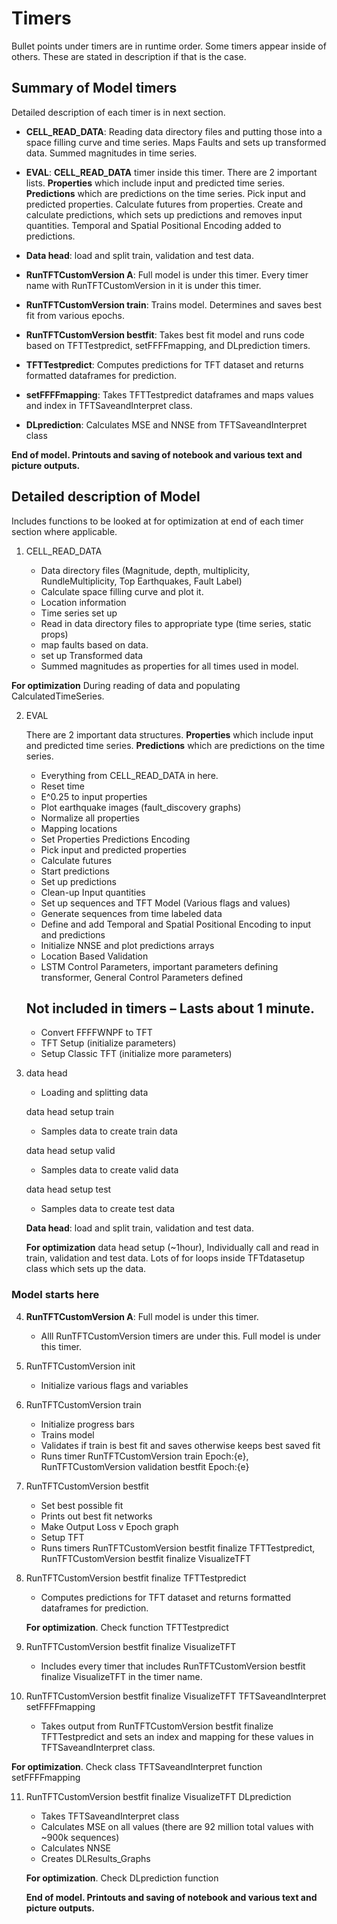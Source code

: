 # Timers

Bullet points under timers are in runtime order. Some timers appear inside of others. These are stated in description if that is the case.

## **Summary of Model timers**

Detailed description of each timer is in next section.

* **CELL_READ_DATA**: Reading data directory files and putting those into a space filling curve and time series. Maps Faults and sets up transformed data. Summed magnitudes in time series.

* **EVAL**: **CELL_READ_DATA** timer inside this timer. There are 2 important lists. **Properties** which include input and predicted time series. **Predictions** which are predictions on the time series. 
Pick input and predicted properties. Calculate futures from properties. Create and calculate predictions, which sets up predictions and removes input quantities. Temporal and Spatial Positional Encoding added to predictions.

* **Data head**: load and split train, validation and test data.

* **RunTFTCustomVersion A**: Full model is under this timer. Every timer name with RunTFTCustomVersion in it is under this timer.

* **RunTFTCustomVersion train**: Trains model. Determines and saves best fit from various epochs.

* **RunTFTCustomVersion bestfit**: Takes best fit model and runs code based on TFTTestpredict, setFFFFmapping, and DLprediction timers.

* **TFTTestpredict**: Computes predictions for TFT dataset and returns formatted dataframes for prediction.

* **setFFFFmapping**: Takes TFTTestpredict dataframes and maps values and index in TFTSaveandInterpret class.

* **DLprediction**: Calculates MSE and NNSE from TFTSaveandInterpret class

**End of model. Printouts and saving of notebook and various text and picture outputs.**

## Detailed description of Model 

Includes functions to be looked at for optimization at end of each timer section where applicable.

1. CELL_READ_DATA

   - Data directory files (Magnitude, depth, multiplicity, RundleMultiplicity, Top Earthquakes, Fault Label)
   - Calculate space filling curve and plot it.
   - Location information
   - Time series set up
   - Read in data directory files to appropriate type (time series, static props)
   - map faults based on data.
   - set up Transformed data
   - Summed magnitudes as properties for all times used in model.

**For optimization** During reading of data and populating CalculatedTimeSeries.

2. EVAL

   There are 2 important data structures. **Properties** which include input and predicted 
   time series. **Predictions** which are predictions on the time series. 

   - Everything from CELL_READ_DATA in here.
   - Reset time
   - E^0.25 to input properties
   - Plot earthquake images (fault_discovery graphs)
   - Normalize all properties
   - Mapping locations
   - Set Properties Predictions Encoding
   - Pick input and predicted properties
   - Calculate futures
   - Start predictions
   - Set up predictions
   - Clean-up Input quantities
   - Set up sequences and TFT Model (Various flags and values)
   - Generate sequences from time labeled data
   - Define and add Temporal and Spatial Positional Encoding to input and predictions
   - Initialize NNSE and plot predictions arrays
   - Location Based Validation
   - LSTM Control Parameters, important parameters defining transformer, General Control Parameters defined

   Not included in timers – Lasts about 1 minute.
   -
   - Convert FFFFWNPF to TFT
   - TFT Setup (initialize parameters)
   - Setup Classic TFT (initialize more parameters)

3. data head
   - Loading and splitting data

   data head setup train
   - Samples data to create train data

   data head setup valid
   - Samples data to create valid data

   data head setup test
   - Samples data to create test data

   **Data head**: load and split train, validation and test data.

   **For optimization** data head setup (~1hour), Individually call and read in train, 
   validation and test data. Lots of for loops inside TFTdatasetup class which sets up the data.

### **Model starts here**

4. **RunTFTCustomVersion A**: Full model is under this timer.

   - Alll RunTFTCustomVersion timers are under this. Full model is under this timer.

5. RunTFTCustomVersion init
   - Initialize various flags and variables

6. RunTFTCustomVersion train
   - Initialize progress bars
   - Trains model
   - Validates if train is best fit and saves otherwise keeps best saved fit
   - Runs timer RunTFTCustomVersion train Epoch:{e}, RunTFTCustomVersion validation bestfit Epoch:{e}

7. RunTFTCustomVersion bestfit
   - Set best possible fit
   - Prints out best fit networks
   - Make Output Loss v Epoch graph
   - Setup TFT
   - Runs timers RunTFTCustomVersion bestfit finalize TFTTestpredict, RunTFTCustomVersion bestfit finalize VisualizeTFT

8. RunTFTCustomVersion bestfit finalize TFTTestpredict
   - Computes predictions for TFT dataset and returns formatted dataframes for prediction.

   **For optimization**. Check function TFTTestpredict

9. RunTFTCustomVersion bestfit finalize VisualizeTFT
   - Includes every timer that includes RunTFTCustomVersion bestfit finalize VisualizeTFT in the timer name.

10. RunTFTCustomVersion bestfit finalize VisualizeTFT TFTSaveandInterpret setFFFFmapping
    - Takes output from RunTFTCustomVersion bestfit finalize TFTTestpredict and sets an index and mapping for these values in TFTSaveandInterpret class.

   **For optimization**. Check class TFTSaveandInterpret function setFFFFmapping

11. RunTFTCustomVersion bestfit finalize VisualizeTFT DLprediction
    - Takes TFTSaveandInterpret class
    - Calculates MSE on all values (there are 92 million total values with ~900k sequences)
    - Calculates NNSE
    - Creates DLResults_Graphs

    **For optimization**. Check DLprediction function

    **End of model. Printouts and saving of notebook and various text and picture outputs.**

